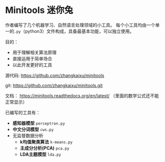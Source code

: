 Minitools 迷你兔
================

作者编写了几个机器学习、自然语言处理领域的小工具。
每个小工具均由一个单一的`.py`（python3）文件构成，具备最基本功能，可以独立使用。

目的：
* 用于理解相关算法原理
* 直接运用于简单场合
* 以此开发更好的工具

源代码: https://github.com/zhangkaixu/minitools

git: https://github.com/zhangkaixu/minitools.git

文档： https://minitools.readthedocs.org/en/latest/ （里面的数学公式还不能正常显示）



已编写的工具有：
* **感知器模型** `perceptron.py`
* **中文分词模型** `cws.py`
* 无监督数据分析
    * **k均值聚类算法** `k-means.py`
    * **主成分分析(PCA)** `pca.py`
    * **LDA主题模型** `lda.py`

